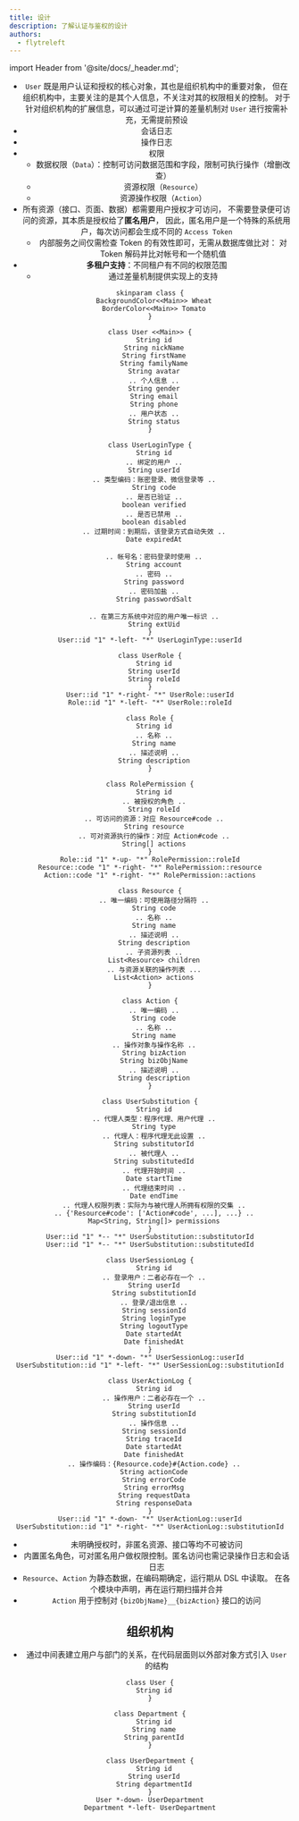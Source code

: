 ```yaml
---
title: 设计
description: 了解认证与鉴权的设计
authors:
  - flytreleft
---
```


import Header from '@site/docs/\_header.md';

<Header />

- `User` 既是用户认证和授权的核心对象，其也是组织机构中的重要对象，
  但在组织机构中，主要关注的是其个人信息，不关注对其的权限相关的控制。
  对于针对组织机构的扩展信息，可以通过可逆计算的差量机制对 `User`
  进行按需补充，无需提前预设
- 会话日志
- 操作日志
- 权限
  - 数据权限（`Data`）：控制可访问数据范围和字段，限制可执行操作（增删改查）
  - 资源权限（`Resource`）
  - 资源操作权限（`Action`）
- 所有资源（接口、页面、数据）都需要用户授权才可访问，
  不需要登录便可访问的资源，其本质是授权给了**匿名用户**，
  因此，匿名用户是一个特殊的系统用户，每次访问都会生成不同的
  `Access Token`
  - 内部服务之间仅需检查 Token 的有效性即可，无需从数据库做比对：
    对 Token 解码并比对帐号和一个随机值
- **多租户支持**：不同租户有不同的权限范围
  - 通过差量机制提供实现上的支持

```plantuml
skinparam class {
  BackgroundColor<<Main>> Wheat
  BorderColor<<Main>> Tomato
}

class User <<Main>> {
  String id
  String nickName
  String firstName
  String familyName
  String avatar
  .. 个人信息 ..
  String gender
  String email
  String phone
  .. 用户状态 ..
  String status
}

class UserLoginType {
  String id
  .. 绑定的用户 ..
  String userId
  .. 类型编码：账密登录、微信登录等 ..
  String code
  .. 是否已验证 ..
  boolean verified
  .. 是否已禁用 ..
  boolean disabled
  .. 过期时间：到期后，该登录方式自动失效 ..
  Date expiredAt

  .. 帐号名：密码登录时使用 ..
  String account
  .. 密码 ..
  String password
  .. 密码加盐 ..
  String passwordSalt

  .. 在第三方系统中对应的用户唯一标识 ..
  String extUid
}
User::id "1" *-left- "*" UserLoginType::userId

class UserRole {
  String id
  String userId
  String roleId
}
User::id "1" *-right- "*" UserRole::userId
Role::id "1" *-left- "*" UserRole::roleId

class Role {
  String id
  .. 名称 ..
  String name
  .. 描述说明 ..
  String description
}

class RolePermission {
  String id
  .. 被授权的角色 ..
  String roleId
  .. 可访问的资源：对应 Resource#code ..
  String resource
  .. 可对资源执行的操作：对应 Action#code ..
  String[] actions
}
Role::id "1" *-up- "*" RolePermission::roleId
Resource::code "1" *-right- "*" RolePermission::resource
Action::code "1" *-right- "*" RolePermission::actions

class Resource {
  .. 唯一编码：可使用路径分隔符 ..
  String code
  .. 名称 ..
  String name
  .. 描述说明 ..
  String description
  .. 子资源列表 ..
  List<Resource> children
  .. 与资源关联的操作列表 ...
  List<Action> actions
}

class Action {
  .. 唯一编码 ..
  String code
  .. 名称 ..
  String name
  .. 操作对象与操作名称 ..
  String bizAction
  String bizObjName
  .. 描述说明 ..
  String description
}

class UserSubstitution {
  String id
  .. 代理人类型：程序代理、用户代理 ..
  String type
  .. 代理人：程序代理无此设置 ..
  String substitutorId
  .. 被代理人 ..
  String substitutedId
  .. 代理开始时间 ..
  Date startTime
  .. 代理结束时间 ..
  Date endTime
  .. 代理人权限列表：实际为与被代理人所拥有权限的交集 ..
  .. {'Resource#code': ['Action#code', ...], ...} ..
  Map<String, String[]> permissions
}
User::id "1" *-- "*" UserSubstitution::substitutorId
User::id "1" *-- "*" UserSubstitution::substitutedId

class UserSessionLog {
  String id
  .. 登录用户：二者必存在一个 ..
  String userId
  String substitutionId
  .. 登录/退出信息 ..
  String sessionId
  String loginType
  String logoutType
  Date startedAt
  Date finishedAt
}
User::id "1" *-down- "*" UserSessionLog::userId
UserSubstitution::id "1" *-left- "*" UserSessionLog::substitutionId

class UserActionLog {
  String id
  .. 操作用户：二者必存在一个 ..
  String userId
  String substitutionId
  .. 操作信息 ..
  String sessionId
  String traceId
  Date startedAt
  Date finishedAt
  .. 操作编码：{Resource.code}#{Action.code} ..
  String actionCode
  String errorCode
  String errorMsg
  String requestData
  String responseData
}
User::id "1" *-down- "*" UserActionLog::userId
UserSubstitution::id "1" *-right- "*" UserActionLog::substitutionId
```

- 未明确授权时，非匿名资源、接口等均不可被访问
- 内置匿名角色，可对匿名用户做权限控制。匿名访问也需记录操作日志和会话日志
- `Resource`、`Action` 为静态数据，在编码期确定，运行期从 DSL 中读取。
  在各个模块中声明，再在运行期扫描并合并
- `Action` 用于控制对 `{bizObjName}__{bizAction}` 接口的访问

## 组织机构

- 通过中间表建立用户与部门的关系，在代码层面则以外部对象方式引入
  `User` 的结构

```plantuml
class User {
  String id
}

class Department {
  String id
  String name
  String parentId
}

class UserDepartment {
  String id
  String userId
  String departmentId
}
User *-down- UserDepartment
Department *-left- UserDepartment
```
